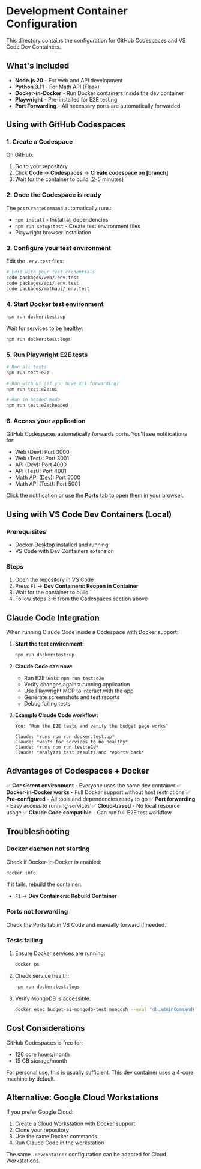 # Development Container Configuration

This directory contains the configuration for GitHub Codespaces and VS Code Dev Containers.

## What's Included

- **Node.js 20** - For web and API development
- **Python 3.11** - For Math API (Flask)
- **Docker-in-Docker** - Run Docker containers inside the dev container
- **Playwright** - Pre-installed for E2E testing
- **Port Forwarding** - All necessary ports are automatically forwarded

## Using with GitHub Codespaces

### 1. Create a Codespace

On GitHub:
1. Go to your repository
2. Click **Code** → **Codespaces** → **Create codespace on [branch]**
3. Wait for the container to build (2-5 minutes)

### 2. Once the Codespace is ready

The `postCreateCommand` automatically runs:
- `npm install` - Install all dependencies
- `npm run setup:test` - Create test environment files
- Playwright browser installation

### 3. Configure your test environment

Edit the `.env.test` files:
```bash
# Edit with your test credentials
code packages/web/.env.test
code packages/api/.env.test
code packages/mathapi/.env.test
```

### 4. Start Docker test environment

```bash
npm run docker:test:up
```

Wait for services to be healthy:
```bash
npm run docker:test:logs
```

### 5. Run Playwright E2E tests

```bash
# Run all tests
npm run test:e2e

# Run with UI (if you have X11 forwarding)
npm run test:e2e:ui

# Run in headed mode
npm run test:e2e:headed
```

### 6. Access your application

GitHub Codespaces automatically forwards ports. You'll see notifications for:
- Web (Dev): Port 3000
- Web (Test): Port 3001
- API (Dev): Port 4000
- API (Test): Port 4001
- Math API (Dev): Port 5000
- Math API (Test): Port 5001

Click the notification or use the **Ports** tab to open them in your browser.

## Using with VS Code Dev Containers (Local)

### Prerequisites
- Docker Desktop installed and running
- VS Code with Dev Containers extension

### Steps

1. Open the repository in VS Code
2. Press `F1` → **Dev Containers: Reopen in Container**
3. Wait for the container to build
4. Follow steps 3-6 from the Codespaces section above

## Claude Code Integration

When running Claude Code inside a Codespace with Docker support:

1. **Start the test environment:**
   ```bash
   npm run docker:test:up
   ```

2. **Claude Code can now:**
   - Run E2E tests: `npm run test:e2e`
   - Verify changes against running application
   - Use Playwright MCP to interact with the app
   - Generate screenshots and test reports
   - Debug failing tests

3. **Example Claude Code workflow:**
   ```
   You: "Run the E2E tests and verify the budget page works"

   Claude: *runs npm run docker:test:up*
   Claude: *waits for services to be healthy*
   Claude: *runs npm run test:e2e*
   Claude: *analyzes test results and reports back*
   ```

## Advantages of Codespaces + Docker

✅ **Consistent environment** - Everyone uses the same dev container
✅ **Docker-in-Docker works** - Full Docker support without host restrictions
✅ **Pre-configured** - All tools and dependencies ready to go
✅ **Port forwarding** - Easy access to running services
✅ **Cloud-based** - No local resource usage
✅ **Claude Code compatible** - Can run full E2E test workflow

## Troubleshooting

### Docker daemon not starting

Check if Docker-in-Docker is enabled:
```bash
docker info
```

If it fails, rebuild the container:
- `F1` → **Dev Containers: Rebuild Container**

### Ports not forwarding

Check the Ports tab in VS Code and manually forward if needed.

### Tests failing

1. Ensure Docker services are running:
   ```bash
   docker ps
   ```

2. Check service health:
   ```bash
   npm run docker:test:logs
   ```

3. Verify MongoDB is accessible:
   ```bash
   docker exec budget-ai-mongodb-test mongosh --eval "db.adminCommand('ping')"
   ```

## Cost Considerations

GitHub Codespaces is free for:
- 120 core hours/month
- 15 GB storage/month

For personal use, this is usually sufficient. This dev container uses a 4-core machine by default.

## Alternative: Google Cloud Workstations

If you prefer Google Cloud:

1. Create a Cloud Workstation with Docker support
2. Clone your repository
3. Use the same Docker commands
4. Run Claude Code in the workstation

The same `.devcontainer` configuration can be adapted for Cloud Workstations.
